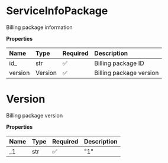 # ServiceInfoPackage

Billing package information

**Properties**

| Name    | Type    | Required | Description             |
| :------ | :------ | :------- | :---------------------- |
| id\_    | str     | ✅       | Billing package ID      |
| version | Version | ✅       | Billing package version |

# Version

Billing package version

**Properties**

| Name | Type | Required | Description |
| :--- | :--- | :------- | :---------- |
| \_1  | str  | ✅       | "1"         |

<!-- This file was generated by liblab | https://liblab.com/ -->
